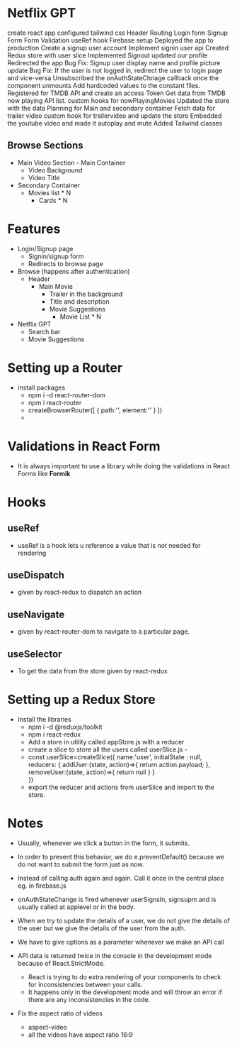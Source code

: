 # Netflix GPT

create react app
configured tailwind css
Header
Routing
Login form
Signup Form
Form Validation
useRef hook
Firebase setup
Deployed the app to production
Create a signup user account
Implement signin user api
Created Redux store with user slice
Implemented Signout
updated our profile
Redirected the app
Bug Fix: Signup user display name and profile picture update
Bug Fix: If the user is not logged in, redirect the user to login page and vice-versa
Unsubscribed the onAuthStateChnage callback once the component unmounts
Add hardcoded values to the constant files.
Registered for TMDB API and create an access Token
Get data from TMDB now playing API list.
custom hooks for nowPlayingMovies
Updated the store with the data
Planning for Main and secondary container
Fetch data for trailer video
custom hook for trailervideo and update the store
Embedded the youtube video and made it autoplay and mute
Added Tailwind classes 

## Browse Sections

- Main Video Section - Main Container
  - Video Background
  - Video Title
- Secondary Container
  - Movies list * N
    - Cards * N



# Features

- Login/Signup page
  - Signin/signup form
  - Redirects to browse page
- Browse (happens after authentication)
  - Header
    - Main Movie
      - Trailer in the background
      - Title and description
      - Movie Suggestions
        - Movie List \* N
- Netflix GPT
  - Search bar
  - Movie Suggestions

# Setting up a Router

- install packages
  - npm i -d react-router-dom
  - npm i react-router
  - createBrowserRouter([
    {
    path:'',
    element:''
     }
    ])
  - <RouterProvider router=appRouter>

# Validations in React Form

- It is always important to use a library while doing the validations in React Forms like **Formik**

# Hooks

## useRef
- useRef is a hook lets u reference a value that is not needed for rendering

## useDispatch
- given by react-redux to dispatch an action

## useNavigate
- given by react-router-dom to navigate to a particular page.

## useSelector
- To get the data from the store given by react-redux

# Setting up a Redux Store

- Install the libraries
  - npm i -d @reduxjs/toolkit
  - npm i react-redux
  - Add a store in utility called appStore.js with a reducer
  - create a slice to store all the users called userSlice.js - 
  - const userSlice=createSlice({
        name:'user',
        initialState : null,
        reducers: {
            addUser:(state, action)=>{
            return action.payload;
            },
            removeUser:(state, action)=>{
            return null
            }
        }        
    })
  -  export the reducer and actions from userSlice and import to the store.

# Notes

- Usually, whenever we click a button in the form, it submits.
- In order to prevent this behavior, we do e.preventDefault() because we do not want to submit the form just as now.

- Instead of calling auth again and again. Call it once in the central place eg. in firebase.js

- onAuthStateChange is fired whenever userSignsIn, signsupm and is usually called at applevel or in the body.

- When we try to update the details of a user, we do not give the details of the user but we give the details of the user from the auth.
  
- We have to give options as a parameter whenever we make an API call

- API data is returned twice in the console in the development mode because of React.StrictMode. 
  - React is trying to do extra rendering of your components to check for inconsistencies between your calls. 
  - It happens only in the development mode and will throw an error if there are any inconsistencies in the code.

- Fix the aspect ratio of videos
  - aspect-video
  - all the videos have aspect ratio 16:9